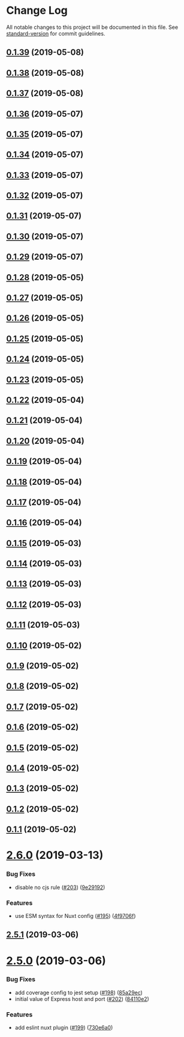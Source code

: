 # Change Log

All notable changes to this project will be documented in this file. See [standard-version](https://github.com/conventional-changelog/standard-version) for commit guidelines.

## [0.1.39](https://github.com/bmartel/create-mithril-app/compare/v0.1.38...v0.1.39) (2019-05-08)



## [0.1.38](https://github.com/bmartel/create-mithril-app/compare/v0.1.37...v0.1.38) (2019-05-08)



## [0.1.37](https://github.com/bmartel/create-mithril-app/compare/v0.1.36...v0.1.37) (2019-05-08)



## [0.1.36](https://github.com/bmartel/create-mithril-app/compare/v0.1.35...v0.1.36) (2019-05-07)



## [0.1.35](https://github.com/bmartel/create-mithril-app/compare/v0.1.34...v0.1.35) (2019-05-07)



## [0.1.34](https://github.com/bmartel/create-mithril-app/compare/v0.1.33...v0.1.34) (2019-05-07)



## [0.1.33](https://github.com/bmartel/create-mithril-app/compare/v0.1.32...v0.1.33) (2019-05-07)



## [0.1.32](https://github.com/bmartel/create-mithril-app/compare/v0.1.31...v0.1.32) (2019-05-07)



## [0.1.31](https://github.com/bmartel/create-mithril-app/compare/v0.1.30...v0.1.31) (2019-05-07)



## [0.1.30](https://github.com/bmartel/create-mithril-app/compare/v0.1.29...v0.1.30) (2019-05-07)



## [0.1.29](https://github.com/bmartel/create-mithril-app/compare/v0.1.28...v0.1.29) (2019-05-07)



## [0.1.28](https://github.com/bmartel/create-mithril-app/compare/v0.1.27...v0.1.28) (2019-05-05)



## [0.1.27](https://github.com/bmartel/create-mithril-app/compare/v0.1.26...v0.1.27) (2019-05-05)



## [0.1.26](https://github.com/bmartel/create-mithril-app/compare/v0.1.25...v0.1.26) (2019-05-05)



## [0.1.25](https://github.com/bmartel/create-mithril-app/compare/v0.1.24...v0.1.25) (2019-05-05)



## [0.1.24](https://github.com/bmartel/create-mithril-app/compare/v0.1.23...v0.1.24) (2019-05-05)



## [0.1.23](https://github.com/bmartel/create-mithril-app/compare/v0.1.22...v0.1.23) (2019-05-05)



## [0.1.22](https://github.com/bmartel/create-mithril-app/compare/v0.1.21...v0.1.22) (2019-05-04)



## [0.1.21](https://github.com/bmartel/create-mithril-app/compare/v0.1.20...v0.1.21) (2019-05-04)



## [0.1.20](https://github.com/bmartel/create-mithril-app/compare/v0.1.19...v0.1.20) (2019-05-04)



## [0.1.19](https://github.com/bmartel/create-mithril-app/compare/v0.1.18...v0.1.19) (2019-05-04)



## [0.1.18](https://github.com/bmartel/create-mithril-app/compare/v0.1.17...v0.1.18) (2019-05-04)



## [0.1.17](https://github.com/bmartel/create-mithril-app/compare/v0.1.16...v0.1.17) (2019-05-04)



## [0.1.16](https://github.com/bmartel/create-mithril-app/compare/v0.1.15...v0.1.16) (2019-05-04)



## [0.1.15](https://github.com/bmartel/create-mithril-app/compare/v0.1.14...v0.1.15) (2019-05-03)



## [0.1.14](https://github.com/bmartel/create-mithril-app/compare/v0.1.13...v0.1.14) (2019-05-03)



## [0.1.13](https://github.com/bmartel/create-mithril-app/compare/v0.1.12...v0.1.13) (2019-05-03)



## [0.1.12](https://github.com/bmartel/create-mithril-app/compare/v0.1.11...v0.1.12) (2019-05-03)



## [0.1.11](https://github.com/bmartel/create-mithril-app/compare/v0.1.10...v0.1.11) (2019-05-03)



## [0.1.10](https://github.com/bmartel/create-mithril-app/compare/v0.1.9...v0.1.10) (2019-05-02)



## [0.1.9](https://github.com/bmartel/create-mithril-app/compare/v0.1.8...v0.1.9) (2019-05-02)



## [0.1.8](https://github.com/bmartel/create-mithril-app/compare/v0.1.7...v0.1.8) (2019-05-02)



## [0.1.7](https://github.com/bmartel/create-mithril-app/compare/v0.1.6...v0.1.7) (2019-05-02)



## [0.1.6](https://github.com/bmartel/create-mithril-app/compare/v0.1.5...v0.1.6) (2019-05-02)



## [0.1.5](https://github.com/bmartel/create-mithril-app/compare/v0.1.4...v0.1.5) (2019-05-02)



## [0.1.4](https://github.com/bmartel/create-mithril-app/compare/v0.1.3...v0.1.4) (2019-05-02)



## [0.1.3](https://github.com/bmartel/create-mithril-app/compare/v0.1.2...v0.1.3) (2019-05-02)



## [0.1.2](https://github.com/bmartel/create-mithril-app/compare/v0.1.1...v0.1.2) (2019-05-02)



## [0.1.1](https://github.com/bmartel/create-mithril-app/compare/v2.6.0...v0.1.1) (2019-05-02)



# [2.6.0](https://github.com/nuxt/create-nuxt-app/compare/v2.5.1...v2.6.0) (2019-03-13)


### Bug Fixes

* disable no cjs rule ([#203](https://github.com/nuxt/create-nuxt-app/issues/203)) ([9e29192](https://github.com/nuxt/create-nuxt-app/commit/9e29192))


### Features

* use ESM syntax for Nuxt config ([#195](https://github.com/nuxt/create-nuxt-app/issues/195)) ([4f9706f](https://github.com/nuxt/create-nuxt-app/commit/4f9706f))



## [2.5.1](https://github.com/nuxt/create-nuxt-app/compare/v2.5.0...v2.5.1) (2019-03-06)



# [2.5.0](https://github.com/nuxt/create-nuxt-app/compare/v2.4.3...v2.5.0) (2019-03-06)


### Bug Fixes

* add coverage config to jest setup ([#198](https://github.com/nuxt/create-nuxt-app/issues/198)) ([85a29ec](https://github.com/nuxt/create-nuxt-app/commit/85a29ec))
* initial value of Express host and port ([#202](https://github.com/nuxt/create-nuxt-app/issues/202)) ([84110e2](https://github.com/nuxt/create-nuxt-app/commit/84110e2))


### Features

* add eslint nuxt plugin ([#199](https://github.com/nuxt/create-nuxt-app/issues/199)) ([730e6a0](https://github.com/nuxt/create-nuxt-app/commit/730e6a0))
